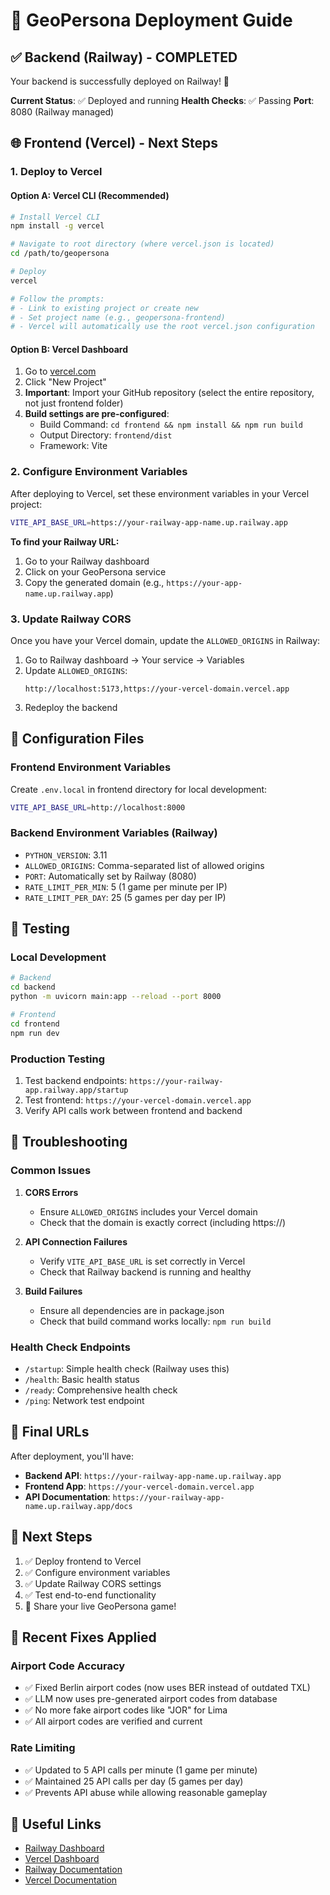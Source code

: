 # 🚀 GeoPersona Deployment Guide

## ✅ Backend (Railway) - COMPLETED
Your backend is successfully deployed on Railway! 🎉

**Current Status**: ✅ Deployed and running
**Health Checks**: ✅ Passing
**Port**: 8080 (Railway managed)

## 🌐 Frontend (Vercel) - Next Steps

### 1. Deploy to Vercel

#### Option A: Vercel CLI (Recommended)
```bash
# Install Vercel CLI
npm install -g vercel

# Navigate to root directory (where vercel.json is located)
cd /path/to/geopersona

# Deploy
vercel

# Follow the prompts:
# - Link to existing project or create new
# - Set project name (e.g., geopersona-frontend)
# - Vercel will automatically use the root vercel.json configuration
```

#### Option B: Vercel Dashboard
1. Go to [vercel.com](https://vercel.com)
2. Click "New Project"
3. **Important**: Import your GitHub repository (select the entire repository, not just frontend folder)
4. **Build settings are pre-configured**:
   - Build Command: `cd frontend && npm install && npm run build`
   - Output Directory: `frontend/dist`
   - Framework: Vite

### 2. Configure Environment Variables

After deploying to Vercel, set these environment variables in your Vercel project:

```bash
VITE_API_BASE_URL=https://your-railway-app-name.up.railway.app
```

**To find your Railway URL:**
1. Go to your Railway dashboard
2. Click on your GeoPersona service
3. Copy the generated domain (e.g., `https://your-app-name.up.railway.app`)

### 3. Update Railway CORS

Once you have your Vercel domain, update the `ALLOWED_ORIGINS` in Railway:

1. Go to Railway dashboard → Your service → Variables
2. Update `ALLOWED_ORIGINS`:
   ```
   http://localhost:5173,https://your-vercel-domain.vercel.app
   ```
3. Redeploy the backend

## 🔧 Configuration Files

### Frontend Environment Variables
Create `.env.local` in frontend directory for local development:
```bash
VITE_API_BASE_URL=http://localhost:8000
```

### Backend Environment Variables (Railway)
- `PYTHON_VERSION`: 3.11
- `ALLOWED_ORIGINS`: Comma-separated list of allowed origins
- `PORT`: Automatically set by Railway (8080)
- `RATE_LIMIT_PER_MIN`: 5 (1 game per minute per IP)
- `RATE_LIMIT_PER_DAY`: 25 (5 games per day per IP)

## 🧪 Testing

### Local Development
```bash
# Backend
cd backend
python -m uvicorn main:app --reload --port 8000

# Frontend
cd frontend
npm run dev
```

### Production Testing
1. Test backend endpoints: `https://your-railway-app.railway.app/startup`
2. Test frontend: `https://your-vercel-domain.vercel.app`
3. Verify API calls work between frontend and backend

## 🚨 Troubleshooting

### Common Issues

1. **CORS Errors**
   - Ensure `ALLOWED_ORIGINS` includes your Vercel domain
   - Check that the domain is exactly correct (including https://)

2. **API Connection Failures**
   - Verify `VITE_API_BASE_URL` is set correctly in Vercel
   - Check that Railway backend is running and healthy

3. **Build Failures**
   - Ensure all dependencies are in package.json
   - Check that build command works locally: `npm run build`

### Health Check Endpoints
- `/startup`: Simple health check (Railway uses this)
- `/health`: Basic health status
- `/ready`: Comprehensive health check
- `/ping`: Network test endpoint

## 📱 Final URLs

After deployment, you'll have:
- **Backend API**: `https://your-railway-app-name.up.railway.app`
- **Frontend App**: `https://your-vercel-domain.vercel.app`
- **API Documentation**: `https://your-railway-app-name.up.railway.app/docs`

## 🎯 Next Steps

1. ✅ Deploy frontend to Vercel
2. ✅ Configure environment variables
3. ✅ Update Railway CORS settings
4. ✅ Test end-to-end functionality
5. 🎉 Share your live GeoPersona game!

## 🔧 Recent Fixes Applied

### **Airport Code Accuracy**
- ✅ Fixed Berlin airport codes (now uses BER instead of outdated TXL)
- ✅ LLM now uses pre-generated airport codes from database
- ✅ No more fake airport codes like "JOR" for Lima
- ✅ All airport codes are verified and current

### **Rate Limiting**
- ✅ Updated to 5 API calls per minute (1 game per minute)
- ✅ Maintained 25 API calls per day (5 games per day)
- ✅ Prevents API abuse while allowing reasonable gameplay

## 🔗 Useful Links

- [Railway Dashboard](https://railway.app/dashboard)
- [Vercel Dashboard](https://vercel.com/dashboard)
- [Railway Documentation](https://docs.railway.app/)
- [Vercel Documentation](https://vercel.com/docs)
